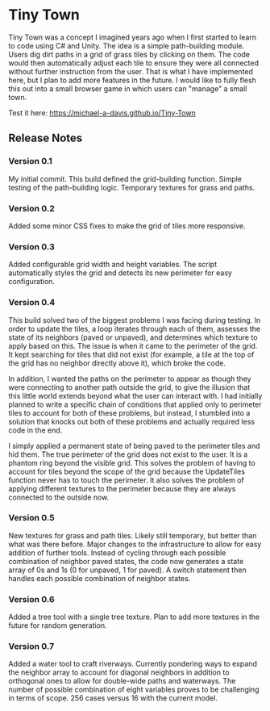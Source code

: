 # Tiny Town
Tiny Town was a concept I imagined years ago when I first started to learn to code using C# and Unity. The
idea is a simple path-building module. Users dig dirt paths in a grid of grass tiles by clicking on them.
The code would then automatically adjust each tile to ensure they were all connected without further instruction
from the user. That is what I have implemented here, but I plan to add more features in the future. I would
like to fully flesh this out into a small browser game in which users can "manage" a small town.

Test it here: https://michael-a-davis.github.io/Tiny-Town

## Release Notes
### Version 0.1
My initial commit. This build defined the grid-building function. Simple testing of the path-building logic. Temporary
textures for grass and paths.

### Version 0.2
Added some minor CSS fixes to make the grid of tiles more responsive.

### Version 0.3
Added configurable grid width and height variables. The script automatically styles the grid and detects its
new perimeter for easy configuration.

### Version 0.4
This build solved two of the biggest problems I was facing during testing. In order to update the tiles, a loop
iterates through each of them, assesses the state of its neighbors (paved or unpaved), and determines which texture
to apply based on this. The issue is when it came to the perimeter of the grid. It kept searching for tiles that did
not exist (for example, a tile at the top of the grid has no neighbor directly above it), which broke the code.

In addition, I wanted the paths on the perimeter to appear as though they were connecting to another path outside the
grid, to give the illusion that this little world extends beyond what the user can interact with. I had initially planned
to write a specific chain of conditions that applied only to perimeter tiles to account for both of these problems, but
instead, I stumbled into a solution that knocks out both of these problems and actually required less code in the end.

I simply applied a permanent state of being paved to the perimeter tiles and hid them. The true perimeter of the grid
does not exist to the user. It is a phantom ring beyond the visible grid. This solves the problem of having to account
for tiles beyond the scope of the grid because the UpdateTiles function never has to touch the perimeter. It also solves
the problem of applying different textures to the perimeter because they are always connected to the outside now.

### Version 0.5
New textures for grass and path tiles. Likely still temporary, but better than what was there before. Major changes to the
infrastructure to allow for easy addition of further tools. Instead of cycling through each possible combination of neighbor
paved states, the code now generates a state array of 0s and 1s (0 for unpaved, 1 for paved). A switch statement then handles
each possible combination of neighbor states.

### Version 0.6
Added a tree tool with a single tree texture. Plan to add more textures in the future for random generation.

### Version 0.7
Added a water tool to craft riverways. Currently pondering ways to expand the neighbor array to account for diagonal
neighbors in addition to orthogonal ones to allow for double-wide paths and waterways. The number of possible combination
of eight variables proves to be challenging in terms of scope. 256 cases versus 16 with the current model.